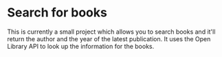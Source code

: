 # Search for books
This is currently a small project which allows you to search books and it'll
return the author and the year of the latest publication. It uses the Open
Library API to look up the information for the books.
